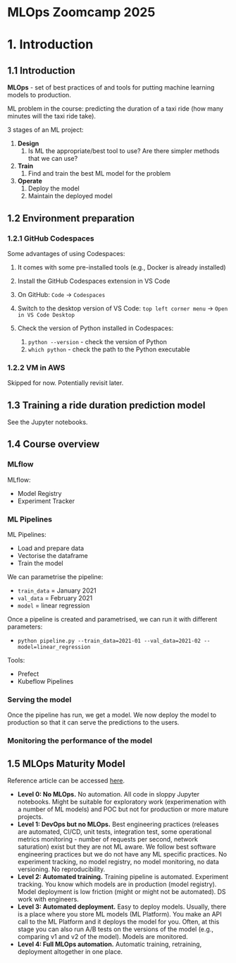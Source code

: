 # MLOps Zoomcamp 2025

# 1. Introduction
## 1.1 Introduction
**MLOps** - set of best practices of and tools for putting machine learning models to production.

ML problem in the course: predicting the duration of a taxi ride (how many minutes will the taxi ride take).

3 stages of an ML project:
1. **Design**
   1. Is ML the appropriate/best tool to use? Are there simpler methods that we can use?
2. **Train**
   1. Find and train the best ML model for the problem
3. **Operate**
   1. Deploy the model
   2. Maintain the deployed model

## 1.2 Environment preparation
### 1.2.1 GitHub Codespaces
Some advantages of using Codespaces: 
1. It comes with some pre-installed tools (e.g., Docker is already installed)

1. Install the GitHub Codespaces extension in VS Code
2. On GitHub: `Code` $\rightarrow$ `Codespaces` 
3. Switch to the desktop version of VS Code: `top left corner menu` $\rightarrow$ `Open in VS Code Desktop`
4. Check the version of Python installed in Codespaces: 
   1. `python --version` - check the version of Python
   2. `which python` - check the path to the Python executable

### 1.2.2 VM in AWS
Skipped for now. Potentially revisit later.

## 1.3 Training a ride duration prediction model
See the Jupyter notebooks.

## 1.4 Course overview
### MLflow
MLflow:
   - Model Registry
   - Experiment Tracker

### ML Pipelines
ML Pipelines:
   - Load and prepare data
   - Vectorise the dataframe
   - Train the model

We can parametrise the pipeline:
   - `train_data` = January 2021
   - `val_data` = February 2021
   - `model` = linear regression

Once a pipeline is created and parametrised, we can run it with different parameters:
   - `python pipeline.py --train_data=2021-01 --val_data=2021-02 --model=linear_regression`

Tools:
   - Prefect
   - Kubeflow Pipelines

### Serving the model 
Once the pipeline has run, we get a model. We now deploy the model to production so that it can serve the predictions to the users. 

### Monitoring the performance of the model

## 1.5 MLOps Maturity Model
Reference article can be accessed [here](https://learn.microsoft.com/en-us/azure/architecture/ai-ml/guide/mlops-maturity-model).
- **Level 0: No MLOps.** No automation. All code in sloppy Jupyter notebooks. Might be suitable for exploratory work (experimenation with a number of ML models) and POC but not for production or more mature projects.
- **Level 1: DevOps but no MLOps.** Best engineering practices (releases are automated, CI/CD, unit tests, integration test, some operational metrics monitoring - number of requests per second, network saturation) exist but they are not ML aware. We follow best software engineering practices but we do not have any ML specific practices. No experiment tracking, no model registry, no model monitoring, no data versioning. No reproducibility. 
- **Level 2: Automated training.** Training pipeline is automated. Experiment tracking. You know which models are in production (model registry). Model deployment is low friction (might or might not be automated). DS work with engineers.
- **Level 3: Automated deployment.** Easy to deploy models. Usually, there is a place where you store ML models (ML Platform). You make an API call to the ML Platform and it deploys the model for you. Often, at this stage you can also run A/B tests on the versions of the model (e.g., comparing v1 and v2 of the model). Models are monitored. 
- **Level 4: Full MLOps automation.** Automatic training, retraining, deployment altogether in one place.